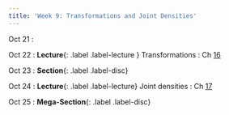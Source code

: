 ```yaml
---
title: 'Week 9: Transformations and Joint Densities'
---
```


Oct 21
: 

Oct 22
: **Lecture**{: .label .label-lecture } Transformations
    : Ch [16](http://prob140.org/textbook/content/Chapter_16/00_Transformations.html)

Oct 23
: **Section**{: .label .label-disc}

Oct 24
: **Lecture**{: .label .label-lecture} Joint densities
    : Ch [17](http://prob140.org/textbook/content/Chapter_17/00_Joint_Densities.html)

Oct 25
: **Mega-Section**{: .label .label-disc}